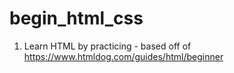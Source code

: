 # begin_html_css

1. Learn HTML by practicing - based off of https://www.htmldog.com/guides/html/beginner
